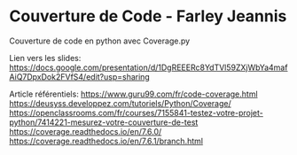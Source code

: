 # Couverture de Code - Farley Jeannis

Couverture de code en python avec Coverage.py

Lien vers les slides:
https://docs.google.com/presentation/d/1DgREEERc8YdTVl59ZXjWbYa4mafAiQ7DpxDok2FVfS4/edit?usp=sharing


Article référentiels:
https://www.guru99.com/fr/code-coverage.html
https://deusyss.developpez.com/tutoriels/Python/Coverage/
https://openclassrooms.com/fr/courses/7155841-testez-votre-projet-python/7414221-mesurez-votre-couverture-de-test
https://coverage.readthedocs.io/en/7.6.0/
https://coverage.readthedocs.io/en/7.6.1/branch.html
